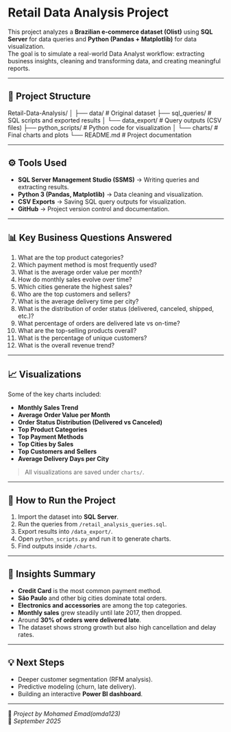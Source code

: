 # Retail Data Analysis Project

This project analyzes a **Brazilian e-commerce dataset (Olist)** using **SQL Server** for data queries and **Python (Pandas + Matplotlib)** for data visualization.  
The goal is to simulate a real-world Data Analyst workflow: extracting business insights, cleaning and transforming data, and creating meaningful reports.

---

## 📂 Project Structure

Retail-Data-Analysis/
│
├── data/ # Original dataset
├── sql_queries/ # SQL scripts and exported results
│ └── data_export/ # Query outputs (CSV files)
├── python_scripts/ # Python code for visualization
│ └── charts/ # Final charts and plots
└── README.md # Project documentation

---

## ⚙️ Tools Used
- **SQL Server Management Studio (SSMS)** → Writing queries and extracting results.  
- **Python 3 (Pandas, Matplotlib)** → Data cleaning and visualization.  
- **CSV Exports** → Saving SQL query outputs for visualization.  
- **GitHub** → Project version control and documentation.  

---

## 📊 Key Business Questions Answered

1. What are the top product categories?  
2. Which payment method is most frequently used?  
3. What is the average order value per month?  
4. How do monthly sales evolve over time?  
5. Which cities generate the highest sales?  
6. Who are the top customers and sellers?  
7. What is the average delivery time per city?  
8. What is the distribution of order status (delivered, canceled, shipped, etc.)?  
9. What percentage of orders are delivered late vs on-time?  
10. What are the top-selling products overall?  
11. What is the percentage of unique customers?  
12. What is the overall revenue trend?

---

## 📈 Visualizations

Some of the key charts included:

- **Monthly Sales Trend**  
- **Average Order Value per Month**  
- **Order Status Distribution (Delivered vs Canceled)**  
- **Top Product Categories**  
- **Top Payment Methods**  
- **Top Cities by Sales**  
- **Top Customers and Sellers**  
- **Average Delivery Days per City**  

> All visualizations are saved under `charts/`.

---

## 🚀 How to Run the Project

1. Import the dataset into **SQL Server**.  
2. Run the queries from `/retail_analysis_queries.sql`.  
3. Export results into `/data_export/`.  
4. Open `python_scripts.py` and run it to generate charts.  
5. Find outputs inside `/charts`.

---

## 📌 Insights Summary
- **Credit Card** is the most common payment method.  
- **São Paulo** and other big cities dominate total orders.  
- **Electronics and accessories** are among the top categories.  
- **Monthly sales** grew steadily until late 2017, then dropped.  
- Around **30% of orders were delivered late**.  
- The dataset shows strong growth but also high cancellation and delay rates.

---

## 💡 Next Steps
- Deeper customer segmentation (RFM analysis).  
- Predictive modeling (churn, late delivery).  
- Building an interactive **Power BI dashboard**.  

---

👤 *Project by Mohamed Emad(omda123)*  
📅 *September 2025*
